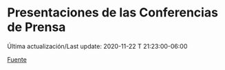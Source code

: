 # Presentaciones de las Conferencias de Prensa

Última actualización/Last update: 2020-11-22 T 21:23:00-06:00

 [Fuente](https://www.gob.mx/salud/documentos/presentaciones-de-las-conferencias-de-prensa)
